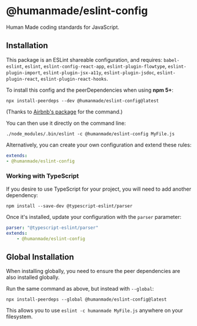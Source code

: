 # @humanmade/eslint-config

Human Made coding standards for JavaScript.

## Installation

This package is an ESLint shareable configuration, and requires: `babel-eslint`, `eslint`, `eslint-config-react-app`, `eslint-plugin-flowtype`, `eslint-plugin-import`, `eslint-plugin-jsx-a11y`, `eslint-plugin-jsdoc`, `eslint-plugin-react`, `eslint-plugin-react-hooks`.

To install this config and the peerDependencies when using **npm 5+**:

```
npx install-peerdeps --dev @humanmade/eslint-config@latest
```

(Thanks to [Airbnb's package](https://www.npmjs.com/package/eslint-config-airbnb) for the command.)

You can then use it directly on the command line:

```shell
./node_modules/.bin/eslint -c @humanmade/eslint-config MyFile.js
```

Alternatively, you can create your own configuration and extend these rules:
```yaml
extends:
- @humanmade/eslint-config
```

### Working with TypeScript

If you desire to use TypeScript for your project, you will need to add another dependency:

```shell
npm install --save-dev @typescript-eslint/parser
```

Once it's installed, update your configuration with the `parser` parameter:

```yml
parser: "@typescript-eslint/parser"
extends:
    - @humanmade/eslint-config
```

## Global Installation

When installing globally, you need to ensure the peer dependencies are also installed globally.

Run the same command as above, but instead with `--global`:

```shell
npx install-peerdeps --global @humanmade/eslint-config@latest
```

This allows you to use `eslint -c humanmade MyFile.js` anywhere on your filesystem.
